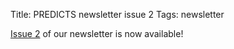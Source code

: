 Title: PREDICTS newsletter issue 2
Tags: newsletter

[Issue 2]({filename}/newsletters/PREDICTSNewsletterSpring2013.pdf)
of our newsletter is now available!
